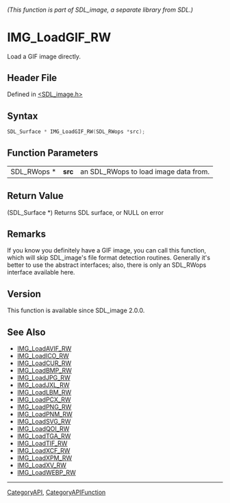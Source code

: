 ###### (This function is part of SDL_image, a separate library from SDL.)
# IMG_LoadGIF_RW

Load a GIF image directly.

## Header File

Defined in [<SDL_image.h>](https://github.com/libsdl-org/SDL_image/blob/SDL2/include/SDL_image.h)

## Syntax

```c
SDL_Surface * IMG_LoadGIF_RW(SDL_RWops *src);
```

## Function Parameters

|             |         |                                       |
| ----------- | ------- | ------------------------------------- |
| SDL_RWops * | **src** | an SDL_RWops to load image data from. |

## Return Value

(SDL_Surface *) Returns SDL surface, or NULL on error

## Remarks

If you know you definitely have a GIF image, you can call this function,
which will skip SDL_image's file format detection routines. Generally it's
better to use the abstract interfaces; also, there is only an SDL_RWops
interface available here.

## Version

This function is available since SDL_image 2.0.0.

## See Also

- [IMG_LoadAVIF_RW](IMG_LoadAVIF_RW)
- [IMG_LoadICO_RW](IMG_LoadICO_RW)
- [IMG_LoadCUR_RW](IMG_LoadCUR_RW)
- [IMG_LoadBMP_RW](IMG_LoadBMP_RW)
- [IMG_LoadJPG_RW](IMG_LoadJPG_RW)
- [IMG_LoadJXL_RW](IMG_LoadJXL_RW)
- [IMG_LoadLBM_RW](IMG_LoadLBM_RW)
- [IMG_LoadPCX_RW](IMG_LoadPCX_RW)
- [IMG_LoadPNG_RW](IMG_LoadPNG_RW)
- [IMG_LoadPNM_RW](IMG_LoadPNM_RW)
- [IMG_LoadSVG_RW](IMG_LoadSVG_RW)
- [IMG_LoadQOI_RW](IMG_LoadQOI_RW)
- [IMG_LoadTGA_RW](IMG_LoadTGA_RW)
- [IMG_LoadTIF_RW](IMG_LoadTIF_RW)
- [IMG_LoadXCF_RW](IMG_LoadXCF_RW)
- [IMG_LoadXPM_RW](IMG_LoadXPM_RW)
- [IMG_LoadXV_RW](IMG_LoadXV_RW)
- [IMG_LoadWEBP_RW](IMG_LoadWEBP_RW)

----
[CategoryAPI](CategoryAPI), [CategoryAPIFunction](CategoryAPIFunction)

